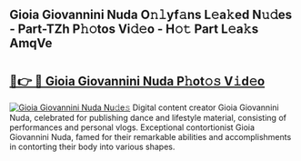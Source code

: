 ## Gioia Giovannini Nuda O𝚗𝚕yf𝚊ns L𝚎a𝚔ed N𝚞𝚍es - Part-TZh P𝚑𝚘tos Vi𝚍𝚎o - H𝚘𝚝 Part L𝚎a𝚔s AmqVe

# <h2><a href="http://kf60am.oniu.top/?m=Gioia+Giovannini+Nuda">🔗👉 🔴 Gioia Giovannini Nuda P𝚑ot𝚘𝚜 V𝚒d𝚎o</a></h2>

[![Gioia Giovannini Nuda Nu𝚍e𝚜](https://i.imgur.com/0qMVB7G.gif)](http://kf60am.oniu.top/?m=Gioia+Giovannini+Nuda)
Digital content creator Gioia Giovannini Nuda, celebrated for publishing dance and lifestyle material, consisting of performances and personal vlogs. Exceptional contortionist Gioia Giovannini Nuda, famed for their remarkable abilities and accomplishments in contorting their body into various shapes.  
